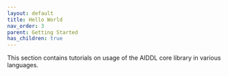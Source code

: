 ```yaml
---
layout: default
title: Hello World
nav_order: 3
parent: Getting Started
has_children: true
---
```


This section contains tutorials on usage of the AIDDL core library in various
languages.

